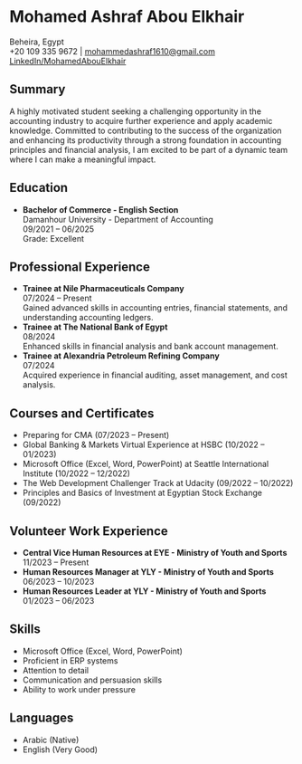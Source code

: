 
<!DOCTYPE html>
<html lang="en">

<body>
    <div class="container">
        <h1>Mohamed Ashraf Abou Elkhair</h1>
        <p class="contact-info">
            Beheira, Egypt<br>
            +20 109 335 9672 | <a href="mailto:mohammedashraf1610@gmail.com">mohammedashraf1610@gmail.com</a><br>
            <a href="http://www.linkedin.com/in/mohamedabouelkhair">LinkedIn/MohamedAbouElkhair</a>
        </p>    <div class="section">
        <h2>Summary</h2>
        <p>A highly motivated student seeking a challenging opportunity in the accounting industry to acquire further experience and apply academic knowledge. Committed to contributing to the success of the organization and enhancing its productivity through a strong foundation in accounting principles and financial analysis, I am excited to be part of a dynamic team where I can make a meaningful impact.</p>
    </div>

  <div class="section">
    <h2>Education</h2>
    <ul>
        <li><strong>Bachelor of Commerce - English Section</strong><br>Damanhour University - Department of Accounting<br>09/2021 – 06/2025<br>Grade: Excellent</li>
    </ul>
</div>

<div class="section">
    <h2>Professional Experience</h2>
    <ul>
        <li><strong>Trainee at Nile Pharmaceuticals Company</strong><br>07/2024 – Present<br>Gained advanced skills in accounting entries, financial statements, and understanding accounting ledgers.</li>
        <li><strong>Trainee at The National Bank of Egypt</strong><br>08/2024<br>Enhanced skills in financial analysis and bank account management.</li>
        <li><strong>Trainee at Alexandria Petroleum Refining Company</strong><br>07/2024<br>Acquired experience in financial auditing, asset management, and cost analysis.</li>
    </ul>
</div>

<div class="section">
    <h2>Courses and Certificates</h2>
    <ul>
        <li>Preparing for CMA (07/2023 – Present)</li>
        <li>Global Banking & Markets Virtual Experience at HSBC (10/2022 – 01/2023)</li>
        <li>Microsoft Office (Excel, Word, PowerPoint) at Seattle International Institute (10/2022 – 12/2022)</li>
        <li>The Web Development Challenger Track at Udacity (09/2022 – 10/2022)</li>
        <li>Principles and Basics of Investment at Egyptian Stock Exchange (09/2022)</li>
    </ul>
</div>

<div class="section">
    <h2>Volunteer Work Experience</h2>
    <ul>
        <li><strong>Central Vice Human Resources at EYE - Ministry of Youth and Sports</strong><br>11/2023 – Present</li>
        <li><strong>Human Resources Manager at YLY - Ministry of Youth and Sports</strong><br>06/2023 – 10/2023</li>
        <li><strong>Human Resources Leader at YLY - Ministry of Youth and Sports</strong><br>01/2023 – 06/2023</li>
    </ul>
</div>

<div class="section">
    <h2>Skills</h2>
    <ul>
        <li>Microsoft Office (Excel, Word, PowerPoint)</li>
        <li>Proficient in ERP systems</li>
        <li>Attention to detail</li>
        <li>Communication and persuasion skills</li>
        <li>Ability to work under pressure</li>
    </ul>
</div>

<div class="section">
    <h2>Languages</h2>
    <ul>
        <li>Arabic (Native)</li>
        <li>English (Very Good)</li>
    </ul>
</div>

</body>
</html>


<!---
MohamedAbouElkhair/MohamedAbouElkhair is a ✨ special ✨ repository because its `README.md` (this file) appears on your GitHub profile.
You can click the Preview link to take a look at your changes.
--->
